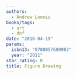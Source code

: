 ```yaml
---
authors:
  - Andrew Loomis
books/tags:
  - art
  - dnf
date: "2018-04-19"
params:
  isbn13: "9780857680983"
  year: "2011"
star_rating: 0
title: Figure Drawing
---
```


<!--more-->
